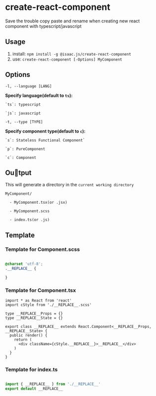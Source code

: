 # create-react-component

Save the trouble copy paste and rename when creating new react component with typescript/javascript

## Usage

1. install: `npm install -g @isaac.js/create-react-component`
2. use: `create-react-component [-Options] MyComponent`

## Options

`-l, --language [LANG]`

  **Specify language(default to `ts`):**

    `ts`: typescript

    `js`: javascript

`-t, --type [TYPE]`

  **Specify component type(default to `c`):**

    `s`: Stateless Functional Component`

    `p`: PureComponent

    `c`: Component

## Output

This will generate a directory in the `current working directory`

```shell
MyComponent/

  - MyComponent.tsx(or .jsx)

  - MyComponent.scss

  - index.ts(or .js)

```

## Template

### Template for Component.scss


```scss

@charset 'utf-8';
.__REPLACE__ {

}

```

### Template for Component.tsx

``` tsx
import * as React from 'react'
import cStyle from './__REPLACE__.scss'

type __REPLACE__Props = {}
type __REPLACE__State = {}

export class __REPLACE__ extends React.Component<__REPLACE__Props, __REPLACE__State> {
  public render() {
    return (
      <div className={cStyle.__REPLACE__}>__REPLACE__</div>
    )
  }
}

```

### Template for index.ts

```ts

import { __REPLACE__ } from './__REPLACE__'
export default __REPLACE__

```
